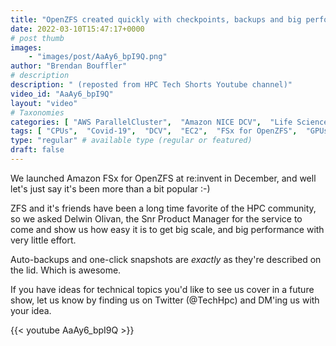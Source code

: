 ```yaml
---
title: "OpenZFS created quickly with checkpoints, backups and big performance"
date: 2022-03-10T15:47:17+0000
# post thumb
images:
    - "images/post/AaAy6_bpI9Q.png"
author: "Brendan Bouffler"
# description
description: " (reposted from HPC Tech Shorts Youtube channel)"
video_id: "AaAy6_bpI9Q"
layout: "video"
# Taxonomies
categories: [ "AWS ParallelCluster",  "Amazon NICE DCV",  "Life Sciences", ]
tags: [ "CPUs",  "Covid-19",  "DCV",  "EC2",  "FSx for OpenZFS",  "GPUs",  "HPC",  "High Performance Computing",  "Lustre",  "OpenZFS",  "ParallelCluster",  "Schedulers",  "Storage",  "ZFS",  "backup",  "checkpoint",  "clusters",  "virtualization",  "vizualization",  "techshorts", ]
type: "regular" # available type (regular or featured)
draft: false
---
```


We launched Amazon FSx for OpenZFS at re:invent in December, and well let's just say it's been more than a bit popular :-)

ZFS and it's friends have been a long time favorite of the HPC community, so we asked Delwin Olivan, the Snr Product Manager for the service to come and show us how easy it is to get big scale, and big performance with very little effort.

Auto-backups and one-click snapshots are _exactly_ as they're described on the lid. Which is awesome.

If you have ideas for technical topics you'd like to see us cover in a future show, let us know by finding us on Twitter (@TechHpc) and DM'ing us with your idea.

{{< youtube AaAy6_bpI9Q >}}